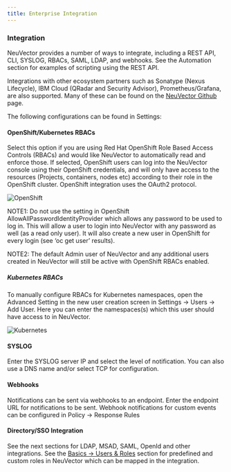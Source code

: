 ```yaml
---
title: Enterprise Integration
---
```


### Integration
NeuVector provides a number of ways to integrate, including a REST API, CLI, SYSLOG, RBACs, SAML, LDAP, and webhooks. See the Automation section for examples of scripting using the REST API.

Integrations with other ecosystem partners such as Sonatype (Nexus Lifecycle), IBM Cloud (QRadar and Security Advisor), Prometheus/Grafana, are also supported. Many of these can be found on the [NeuVector Github](https://github.com/neuvector) page.

The following configurations can be found in Settings:

#### OpenShift/Kubernetes RBACs
Select this option if you are using Red Hat OpenShift Role Based Access Controls (RBACs) and would like NeuVector to automatically read and enforce those. If selected, OpenShift users can log into the NeuVector console using their OpenShift credentials, and will only have access to the resources (Projects, containers, nodes etc) according to their role in the OpenShift cluster. OpenShift integration uses the OAuth2 protocol.


![OpenShift](/img/08.integration/01.integration/openshift-rbac.png)

NOTE1: Do not use the setting in OpenShift AllowAllPasswordIdentityProvider which allows any password to be used to log in. This will allow a user to login into NeuVector with any password as well (as a read only user). It will also create a new user in OpenShift for every login (see ‘oc get user’ results).

NOTE2: The default Admin user of NeuVector and any additional users created in NeuVector will still be active with OpenShift RBACs enabled.

##### Kubernetes RBACs
To manually configure RBACs for Kubernetes namespaces, open the Advanced Setting in the new user creation screen in Settings -> Users -> Add User. Here you can enter the namespaces(s) which this user should have access to in NeuVector.

![Kubernetes](/img/08.integration/01.integration/k8s-rbac.png)

#### SYSLOG
Enter the SYSLOG server IP and select the level of notification. You can also use a DNS name and/or select TCP for configuration.

#### Webhooks
Notifications can be sent via webhooks to an endpoint. Enter the endpoint URL for notifications to be sent. Webhook notifications for custom events can be configured in Policy -> Response Rules


#### Directory/SSO Integration
See the next sections for LDAP, MSAD, SAML, OpenId and other integrations. See the [Basics -> Users & Roles](/configuration/users#users) section for predefined and custom roles in NeuVector which can be mapped in the integration.

